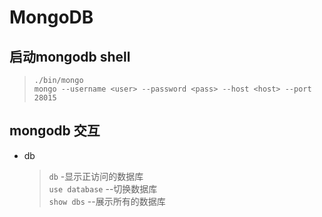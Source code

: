 # MongoDB
## 启动mongodb shell
> `./bin/mongo`   
    `mongo --username <user> --password <pass> --host <host> --port 28015`

## mongodb 交互
* db    
    > `db` -显示正访问的数据库   
    `use database` --切换数据库   
    `show dbs` --展示所有的数据库


    